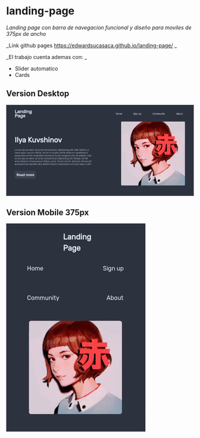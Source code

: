 # landing-page
_Landing page con barra de navegacion funcional y diseño para moviles de 375px de ancho_

_Link github pages https://edwardsucasaca.github.io/landing-page/ _

_El trabajo cuenta ademas con: _

* Slider automatico
* Cards
## Version Desktop

 ![image](https://github.com/edwardsucasaca/landing-page/blob/main/images/web.gif)

## Version Mobile 375px

![image](https://github.com/edwardsucasaca/landing-page/blob/main/images/mobile.gif)
